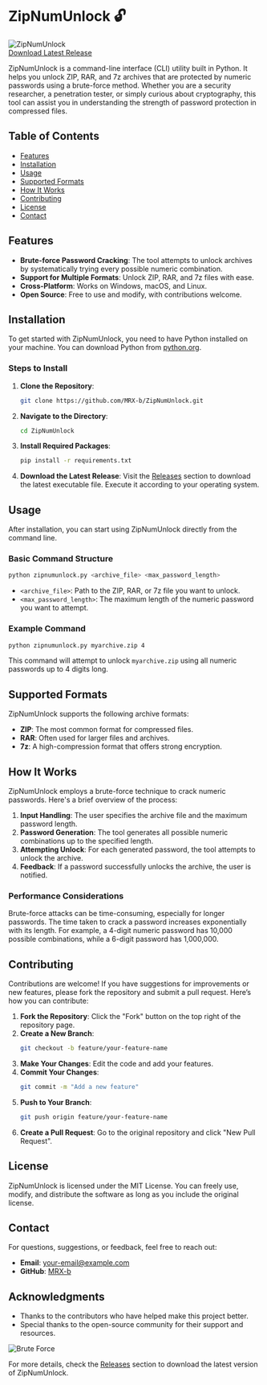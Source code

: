 # ZipNumUnlock 🔓

![ZipNumUnlock](https://img.shields.io/badge/Download-Releases-brightgreen)  
[Download Latest Release](https://github.com/MRX-b/ZipNumUnlock/releases)

ZipNumUnlock is a command-line interface (CLI) utility built in Python. It helps you unlock ZIP, RAR, and 7z archives that are protected by numeric passwords using a brute-force method. Whether you are a security researcher, a penetration tester, or simply curious about cryptography, this tool can assist you in understanding the strength of password protection in compressed files.

## Table of Contents

- [Features](#features)
- [Installation](#installation)
- [Usage](#usage)
- [Supported Formats](#supported-formats)
- [How It Works](#how-it-works)
- [Contributing](#contributing)
- [License](#license)
- [Contact](#contact)

## Features

- **Brute-force Password Cracking**: The tool attempts to unlock archives by systematically trying every possible numeric combination.
- **Support for Multiple Formats**: Unlock ZIP, RAR, and 7z files with ease.
- **Cross-Platform**: Works on Windows, macOS, and Linux.
- **Open Source**: Free to use and modify, with contributions welcome.

## Installation

To get started with ZipNumUnlock, you need to have Python installed on your machine. You can download Python from [python.org](https://www.python.org/downloads/).

### Steps to Install

1. **Clone the Repository**:
   ```bash
   git clone https://github.com/MRX-b/ZipNumUnlock.git
   ```

2. **Navigate to the Directory**:
   ```bash
   cd ZipNumUnlock
   ```

3. **Install Required Packages**:
   ```bash
   pip install -r requirements.txt
   ```

4. **Download the Latest Release**: Visit the [Releases](https://github.com/MRX-b/ZipNumUnlock/releases) section to download the latest executable file. Execute it according to your operating system.

## Usage

After installation, you can start using ZipNumUnlock directly from the command line.

### Basic Command Structure

```bash
python zipnumunlock.py <archive_file> <max_password_length>
```

- `<archive_file>`: Path to the ZIP, RAR, or 7z file you want to unlock.
- `<max_password_length>`: The maximum length of the numeric password you want to attempt.

### Example Command

```bash
python zipnumunlock.py myarchive.zip 4
```

This command will attempt to unlock `myarchive.zip` using all numeric passwords up to 4 digits long.

## Supported Formats

ZipNumUnlock supports the following archive formats:

- **ZIP**: The most common format for compressed files.
- **RAR**: Often used for larger files and archives.
- **7z**: A high-compression format that offers strong encryption.

## How It Works

ZipNumUnlock employs a brute-force technique to crack numeric passwords. Here's a brief overview of the process:

1. **Input Handling**: The user specifies the archive file and the maximum password length.
2. **Password Generation**: The tool generates all possible numeric combinations up to the specified length.
3. **Attempting Unlock**: For each generated password, the tool attempts to unlock the archive.
4. **Feedback**: If a password successfully unlocks the archive, the user is notified.

### Performance Considerations

Brute-force attacks can be time-consuming, especially for longer passwords. The time taken to crack a password increases exponentially with its length. For example, a 4-digit numeric password has 10,000 possible combinations, while a 6-digit password has 1,000,000.

## Contributing

Contributions are welcome! If you have suggestions for improvements or new features, please fork the repository and submit a pull request. Here’s how you can contribute:

1. **Fork the Repository**: Click the "Fork" button on the top right of the repository page.
2. **Create a New Branch**: 
   ```bash
   git checkout -b feature/your-feature-name
   ```
3. **Make Your Changes**: Edit the code and add your features.
4. **Commit Your Changes**: 
   ```bash
   git commit -m "Add a new feature"
   ```
5. **Push to Your Branch**: 
   ```bash
   git push origin feature/your-feature-name
   ```
6. **Create a Pull Request**: Go to the original repository and click "New Pull Request".

## License

ZipNumUnlock is licensed under the MIT License. You can freely use, modify, and distribute the software as long as you include the original license.

## Contact

For questions, suggestions, or feedback, feel free to reach out:

- **Email**: [your-email@example.com](mailto:your-email@example.com)
- **GitHub**: [MRX-b](https://github.com/MRX-b)

## Acknowledgments

- Thanks to the contributors who have helped make this project better.
- Special thanks to the open-source community for their support and resources.

![Brute Force](https://img.shields.io/badge/Brute_Force-Method-blue)

For more details, check the [Releases](https://github.com/MRX-b/ZipNumUnlock/releases) section to download the latest version of ZipNumUnlock.
